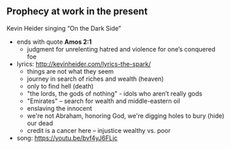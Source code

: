
## Prophecy at work in the present
Kevin Heider singing “On the Dark Side”

-   ends with quote **Amos 2:1**
    -   judgment for unrelenting hatred and violence for one’s conquered foe
-   lyrics: <http://kevinheider.com/lyrics-the-spark/>
    -   things are not what they seem
    -   journey in search of riches and wealth (heaven)
    -   only to find hell (death)
    -   "the lords, the gods of nothing" - idols who aren’t really gods
    -   "Emirates" &#x2013; search for wealth and middle-eastern oil
    -   enslaving the innocent
    -   we're not Abraham, honoring God, we're digging holes to bury (hide) our dead
    -   credit is a cancer here &#x2013; injustice wealthy vs. poor
-   song: <https://youtu.be/bvf4yJ6FLjc>
